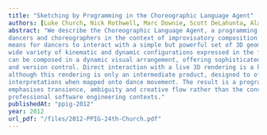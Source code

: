 ```yaml
---
title: "Sketching by Programming in the Choreographic Language Agent"
authors: [Luke Church, Nick Rothwell, Marc Downie, Scott DeLahunta, Alan F. Blackwell]
abstract: "We describe the Choreographic Language Agent, a programming environment designed for use by
dancers and choreographers in the context of improvisatory composition methods. CLA provides a
means for dancers to interact with a simple but powerful set of 3D geometric transforms, creating a
wide variety of kinematic and dynamic configurations expressed in the form of phrases. These phrases
can be composed in a dynamic visual arrangement, offering sophisticated facilities for provisionality
and version control. Direct interaction with a live 3D rendering is a key feature of the system,
although this rendering is only an intermediate product, designed to offer ample space for alternative
interpretations when mapped onto dance movement. The result is a programming language that
emphasises transience, ambiguity and creative flow rather than the conventional requirements of
professional software engineering contexts."
publishedAt: "ppig-2012"
year: 2012
url_pdf: "/files/2012-PPIG-24th-Church.pdf"
---
```

